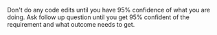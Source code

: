 Don't do any code edits until you have 95% confidence of what you are doing. Ask follow up question until you get 95% confident of the requirement and what outcome needs to get.